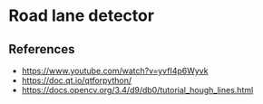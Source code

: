 # Road lane detector

## References
  - https://www.youtube.com/watch?v=yvfI4p6Wyvk
  - https://doc.qt.io/qtforpython/
  - https://docs.opencv.org/3.4/d9/db0/tutorial_hough_lines.html
